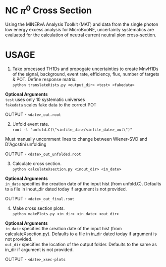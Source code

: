 # NC $\pi^0$ Cross Section

Using the MINERvA Analysis Toolkit (MAT) and data from the single photon low energy excess analysis for MicroBooNE, uncertainty systematics are evaluated for the calculation of neutral current neutral pion cross-section.

# USAGE

1. Take processed TH1Ds and propogate uncertainties to create MnvH1Ds of the signal, background, event rate, efficiency, flux, number of targets & POT. Define response matrix. \
`python translateHists.py <output_dir> <test> <fakedata>`

**Optional Arguments** \
`test` uses only 10 systematic universes \
`fakedata` scales fake data to the correct POT

OUTPUT - `<date>_out.root`

2. Unfold event rate. \
`root -l "unfold.C(\"<infile_dir>/<infile_date>_out\")"`

Must manually uncomment lines to change between Wiener-SVD and D'Agostini unfolding 

OUTPUT - `<date>_out_unfolded.root`

3. Calculate cross section. \
`python calculateXsection.py <inout_dir> <in_date>`

**Optional Arguments** \
`in_date` specifies the creation date of the input hist (from unfold.C). Defaults to a file in inout_dir dated today if argument is not provided.

OUTPUT - `<date>_out_final.root`

4. Make cross section plots. \
`python makePlots.py <in_dir> <in_date> <out_dir>`

**Optional Arguments** \
`in_date` specifies the creation date of the input hist (from calculateXsection.py). Defaults to a file in in_dir dated today if argument is not provided. \
`out_dir` specifies the location of the output folder. Defaults to the same as in_dir if argument is not provided.

OUTPUT - `<date>_xsec-plots`
